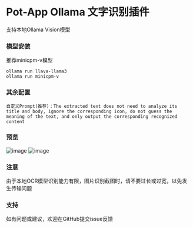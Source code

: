 # Pot-App Ollama 文字识别插件

支持本地Ollama Vision模型

### 模型安装
推荐minicpm-v模型
```
ollama run llava-llama3
ollama run minicpm-v
```

### 其余配置
```
自定义Prompt(推荐)：The extracted text does not need to analyze its title and body, ignore the corresponding icon, do not guess the meaning of the text, and only output the corresponding recognized content
```
### 预览
![image](https://github.com/user-attachments/assets/7ca865ce-5dd4-468e-a527-42c37e5dcb25)
![image](https://github.com/user-attachments/assets/22733699-6523-4394-9ecd-e99f2c1f6991)

### 注意
由于本地OCR模型识别能力有限，图片识别截图时，请不要过长或过宽，以免发生传输问题

### 支持
如有问题或建议，欢迎在GitHub提交issue反馈
